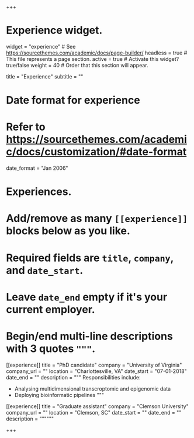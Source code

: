 +++
# Experience widget.
widget = "experience"  # See https://sourcethemes.com/academic/docs/page-builder/
headless = true  # This file represents a page section.
active = true  # Activate this widget? true/false
weight = 40  # Order that this section will appear.

title = "Experience"
subtitle = ""

# Date format for experience
#   Refer to https://sourcethemes.com/academic/docs/customization/#date-format
date_format = "Jan 2006"

# Experiences.
#   Add/remove as many `[[experience]]` blocks below as you like.
#   Required fields are `title`, `company`, and `date_start`.
#   Leave `date_end` empty if it's your current employer.
#   Begin/end multi-line descriptions with 3 quotes `"""`.
[[experience]]
  title = "PhD candidate"
  company = "University of Virginia"
  company_url = ""
  location = "Charlottesville, VA"
  date_start = "07-01-2018"
  date_end = ""
  description = """
  Responsibilities include:
  
  * Analysing multidimensional transcroptomic and epigenomic data
  * Deploying bioinformatic pipelines
  """

[[experience]]
  title = "Graduate assistant"
  company = "Clemson University"
  company_url = ""
  location = "Clemson, SC"
  date_start = ""
  date_end = ""
  description = """"""

+++
